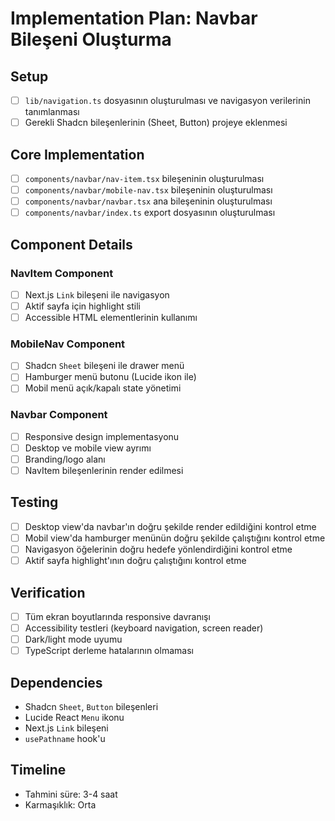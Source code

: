 # Implementation Plan: Navbar Bileşeni Oluşturma

## Setup
- [ ] `lib/navigation.ts` dosyasının oluşturulması ve navigasyon verilerinin tanımlanması
- [ ] Gerekli Shadcn bileşenlerinin (Sheet, Button) projeye eklenmesi

## Core Implementation
- [ ] `components/navbar/nav-item.tsx` bileşeninin oluşturulması
- [ ] `components/navbar/mobile-nav.tsx` bileşeninin oluşturulması
- [ ] `components/navbar/navbar.tsx` ana bileşeninin oluşturulması
- [ ] `components/navbar/index.ts` export dosyasının oluşturulması

## Component Details
### NavItem Component
- [ ] Next.js `Link` bileşeni ile navigasyon
- [ ] Aktif sayfa için highlight stili
- [ ] Accessible HTML elementlerinin kullanımı

### MobileNav Component
- [ ] Shadcn `Sheet` bileşeni ile drawer menü
- [ ] Hamburger menü butonu (Lucide ikon ile)
- [ ] Mobil menü açık/kapalı state yönetimi

### Navbar Component
- [ ] Responsive design implementasyonu
- [ ] Desktop ve mobile view ayrımı
- [ ] Branding/logo alanı
- [ ] NavItem bileşenlerinin render edilmesi

## Testing
- [ ] Desktop view'da navbar'ın doğru şekilde render edildiğini kontrol etme
- [ ] Mobil view'da hamburger menünün doğru şekilde çalıştığını kontrol etme
- [ ] Navigasyon öğelerinin doğru hedefe yönlendirdiğini kontrol etme
- [ ] Aktif sayfa highlight'ının doğru çalıştığını kontrol etme

## Verification
- [ ] Tüm ekran boyutlarında responsive davranışı
- [ ] Accessibility testleri (keyboard navigation, screen reader)
- [ ] Dark/light mode uyumu
- [ ] TypeScript derleme hatalarının olmaması

## Dependencies
- Shadcn `Sheet`, `Button` bileşenleri
- Lucide React `Menu` ikonu
- Next.js `Link` bileşeni
- `usePathname` hook'u

## Timeline
- Tahmini süre: 3-4 saat
- Karmaşıklık: Orta